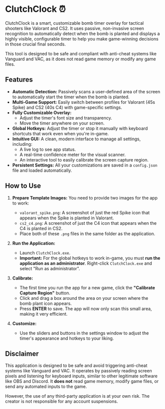 # ClutchClock ⏰

ClutchClock is a smart, customizable bomb timer overlay for tactical shooters like Valorant and CS2. It uses passive, non-invasive screen recognition to automatically detect when the bomb is planted and displays a highly visible, configurable timer to help you make game-winning decisions in those crucial final seconds.

This tool is designed to be safe and compliant with anti-cheat systems like Vanguard and VAC, as it does not read game memory or modify any game files.

## Features

* **Automatic Detection:** Passively scans a user-defined area of the screen to automatically start the timer when the bomb is planted.
* **Multi-Game Support:** Easily switch between profiles for Valorant (45s Spike) and CS2 (40s C4) with game-specific settings.
* **Fully Customizable Overlay:**
    * Adjust the timer's font size and transparency.
    * Move the timer anywhere on your screen.
* **Global Hotkeys:** Adjust the timer or stop it manually with keyboard shortcuts that work even when you're in-game.
* **Intuitive GUI:** A clean, modern interface to manage all settings, including:
    * A live log to see app status.
    * A real-time confidence meter for the visual scanner.
    * An interactive tool to easily calibrate the screen capture region.
* **Persistent Settings:** All your customizations are saved in a `config.json` file and loaded automatically.

## How to Use

1.  **Prepare Template Images:** You need to provide two images for the app to work:
    * `valorant_spike.png`: A screenshot of just the red Spike icon that appears when the Spike is planted in Valorant.
    * `cs2_c4.png`: A screenshot of just the C4 icon that appears when the C4 is planted in CS2.
    * Place both of these `.png` files in the same folder as the application.

2.  **Run the Application:**
    * Launch `ClutchClock.exe`.
    * **Important:** For the global hotkeys to work in-game, you must **run the application as an administrator**. Right-click `ClutchClock.exe` and select "Run as administrator".

3.  **Calibrate:**
    * The first time you run the app for a new game, click the **"Calibrate Capture Region"** button.
    * Click and drag a box around the area on your screen where the bomb plant icon appears.
    * Press **ENTER** to save. The app will now only scan this small area, making it very efficient.

4.  **Customize:**
    * Use the sliders and buttons in the settings window to adjust the timer's appearance and hotkeys to your liking.

## Disclaimer

This application is designed to be safe and avoid triggering anti-cheat systems like Vanguard and VAC. It operates by passively reading screen pixels and listening for keyboard inputs, similar to other legitimate software like OBS and Discord. It **does not** read game memory, modify game files, or send any automated inputs to the game.

However, the use of any third-party application is at your own risk. The creator is not responsible for any account suspensions.

